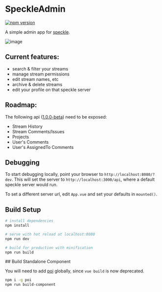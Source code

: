 # SpeckleAdmin
[![npm version](https://badge.fury.io/js/speckle-admin.svg)](https://badge.fury.io/js/speckle-admin)

A simple admin app for [speckle](https://speckle.works).

![image](https://user-images.githubusercontent.com/7696515/37546477-ed733a6a-2964-11e8-9b80-9448a88999bc.png)

## Current features:
- search & filter your streams
- manage stream permissions
- edit stream names, etc
- archive & delete streams
- edit your profile on that speckle server

## Roadmap:
The following api ([1.0.0-beta](https://speckleworks.github.io/SpeckleSpecs/)) need to be exposed:
- Stream History
- Stream Comments/Issues
- Projects
- User's Comments
- User's AssignedTo Comments

## Debugging

To start debugging locally, point your browser to `http://localhost:8080/?dev`. This will set the server to `http://localhost:3000/api`, where a default speckle server would run.

To set a different server url, edit `App.vue` and set your defaults in `mounted()`.

## Build Setup

``` bash
# install dependencies
npm install

# serve with hot reload at localhost:8080
npm run dev

# build for production with minification
npm run build
```

## Build Standalone Component

You will need to add [poi](https://poi.js.org) globally, since `vue build` is now deprecated.

```bash
npm i -g poi
npm run build-component
```
